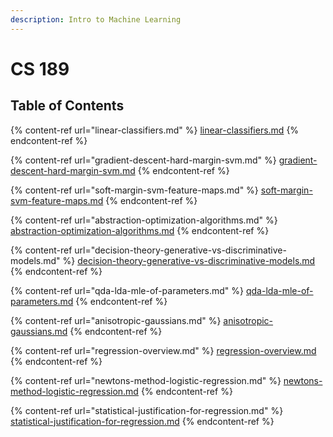 ```yaml
---
description: Intro to Machine Learning
---
```


# CS 189



## Table of Contents

{% content-ref url="linear-classifiers.md" %}
[linear-classifiers.md](linear-classifiers.md)
{% endcontent-ref %}

{% content-ref url="gradient-descent-hard-margin-svm.md" %}
[gradient-descent-hard-margin-svm.md](gradient-descent-hard-margin-svm.md)
{% endcontent-ref %}

{% content-ref url="soft-margin-svm-feature-maps.md" %}
[soft-margin-svm-feature-maps.md](soft-margin-svm-feature-maps.md)
{% endcontent-ref %}

{% content-ref url="abstraction-optimization-algorithms.md" %}
[abstraction-optimization-algorithms.md](abstraction-optimization-algorithms.md)
{% endcontent-ref %}

{% content-ref url="decision-theory-generative-vs-discriminative-models.md" %}
[decision-theory-generative-vs-discriminative-models.md](decision-theory-generative-vs-discriminative-models.md)
{% endcontent-ref %}

{% content-ref url="qda-lda-mle-of-parameters.md" %}
[qda-lda-mle-of-parameters.md](qda-lda-mle-of-parameters.md)
{% endcontent-ref %}

{% content-ref url="anisotropic-gaussians.md" %}
[anisotropic-gaussians.md](anisotropic-gaussians.md)
{% endcontent-ref %}

{% content-ref url="regression-overview.md" %}
[regression-overview.md](regression-overview.md)
{% endcontent-ref %}

{% content-ref url="newtons-method-logistic-regression.md" %}
[newtons-method-logistic-regression.md](newtons-method-logistic-regression.md)
{% endcontent-ref %}

{% content-ref url="statistical-justification-for-regression.md" %}
[statistical-justification-for-regression.md](statistical-justification-for-regression.md)
{% endcontent-ref %}
